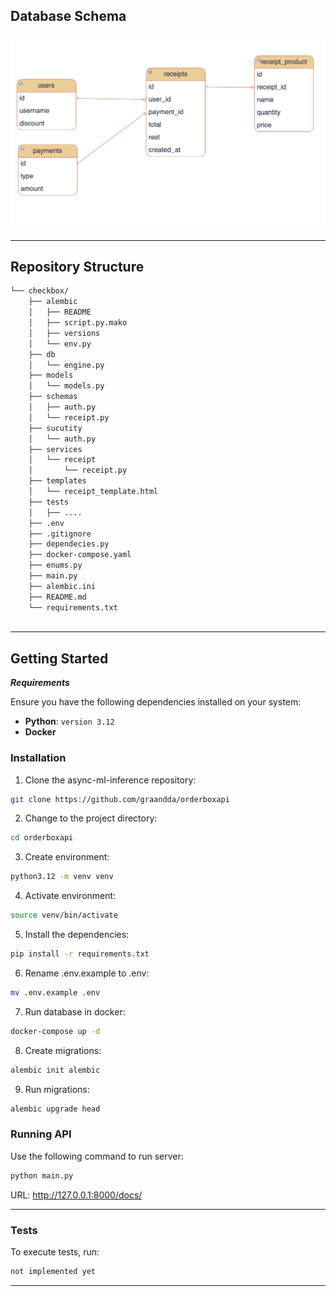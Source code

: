 ## Database Schema



![db_schema.png](db_schema.png)


---

##  Repository Structure

```sh
└── checkbox/
    ├── alembic
    │   ├── README
    │   ├── script.py.mako
    │   ├── versions 
    │   └── env.py   
    ├── db
    │   └── engine.py 
    ├── models
    │   └── models.py
    ├── schemas
    │   ├── auth.py
    │   └── receipt.py  
    ├── sucutity
    │   └── auth.py  
    ├── services 
    │   └── receipt
    │       └── receipt.py
    ├── templates
    │   └── receipt_template.html
    ├── tests
    │   ├── ....
    ├── .env
    ├── .gitignore
    ├── dependecies.py
    ├── docker-compose.yaml
    ├── enums.py
    ├── main.py
    ├── alembic.ini
    ├── README.md
    └── requirements.txt
    

```

---


##  Getting Started

***Requirements***

Ensure you have the following dependencies installed on your system:

* **Python**: `version 3.12`
* **Docker**

###  Installation

1. Clone the async-ml-inference repository:

```sh
git clone https://github.com/graandda/orderboxapi
```

2. Change to the project directory:

```sh
cd orderboxapi
```

3. Create environment:

```sh
python3.12 -m venv venv
```

4. Activate environment:
```sh
source venv/bin/activate
```

5. Install the dependencies:
```sh
pip install -r requirements.txt
```

6. Rename .env.example to .env:
```sh
mv .env.example .env
```

7. Run database in docker:
```sh
docker-compose up -d
```

8. Create migrations:
```sh
alembic init alembic
```

9. Run migrations:
```sh
alembic upgrade head
```


###  Running API



Use the following command to run server:

```sh
python main.py
```

URL: http://127.0.0.1:8000/docs/

---



###  Tests

To execute tests, run:

```sh
not implemented yet
```

---



